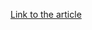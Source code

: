 [Link to the article](https://blog.trendmicro.com/trendlabs-security-intelligence/netwalker-fileless-ransomware-injected-via-reflective-loading/)
